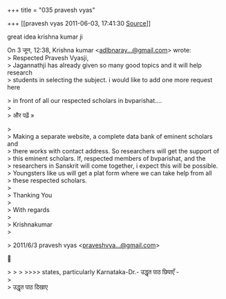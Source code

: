 +++
title = "035 pravesh vyas"

+++
[[pravesh vyas	2011-06-03, 17:41:30 [Source](https://groups.google.com/g/bvparishat/c/P7Nvh68HUJc)]]



great idea krishna kumar ji  

  
On 3 जून, 12:38, Krishna kumar \<[adlbnaray...@gmail.com]()\> wrote:  
\> Respected Pravesh Vyasji,  
\> Jagannathji has already given so many good topics and it will help research  
\> students in selecting the subject. i would like to add one more request here  

\> in front of all our respected scholars in bvparishat....  
\>  
\> और पढ़ें »  

\>  
\> Making a separate website, a complete data bank of eminent scholars and  
\> there works with contact address. So researchers will get the support of  
\> this eminent scholars. If, respected members of bvparishat, and the  
\> researchers in Sanskrit will come together, i expect this will be possible.  
\> Youngsters like us will get a plat form where we can take help from all  
\> these respected scholars.  
\>  
\> Thanking You  
\>  
\> With regards  
\>  
\> Krishnakumar  
\>  

\> 2011/6/3 pravesh vyas \<[praveshvya...@gmail.com]()\>  



\> \> \> \>\>\>\> states, particularly Karnataka-Dr.- उद्धृत पाठ छिपाएँ -  
\>  
\> उद्धृत पाठ दिखाए

